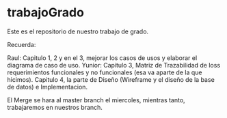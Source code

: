 # trabajoGrado
Este es el repositorio de nuestro trabajo de grado.

Recuerda:

Raul: Capitulo 1, 2 y en el 3, mejorar los casos de usos y elaborar el diagrama de caso de uso.
Yunior: Capitulo 3, Matriz de Trazabilidad de loss requerimientos funcionales y no funcionales (esa va aparte de la que hicimos). Capitulo 4, la parte de Diseño (Wireframe y el diseño de la base de datos) e Implementacion.

El Merge se hara al master branch el miercoles, mientras tanto, trabajaremos en nuestros branch.
